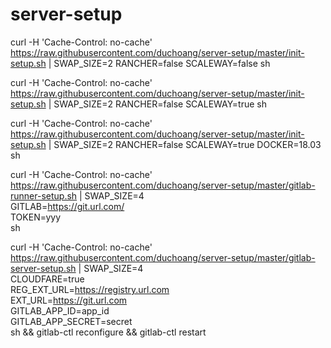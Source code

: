 # server-setup

curl -H 'Cache-Control: no-cache' https://raw.githubusercontent.com/duchoang/server-setup/master/init-setup.sh | SWAP_SIZE=2 RANCHER=false SCALEWAY=false sh

curl -H 'Cache-Control: no-cache' https://raw.githubusercontent.com/duchoang/server-setup/master/init-setup.sh | SWAP_SIZE=2 RANCHER=false SCALEWAY=true sh

curl -H 'Cache-Control: no-cache' https://raw.githubusercontent.com/duchoang/server-setup/master/init-setup.sh | SWAP_SIZE=2 RANCHER=false SCALEWAY=true DOCKER=18.03 sh

curl -H 'Cache-Control: no-cache' https://raw.githubusercontent.com/duchoang/server-setup/master/gitlab-runner-setup.sh | SWAP_SIZE=4 \
GITLAB=https://git.url.com/ \
TOKEN=yyy \
sh 

curl -H 'Cache-Control: no-cache' https://raw.githubusercontent.com/duchoang/server-setup/master/gitlab-server-setup.sh | SWAP_SIZE=4 \
CLOUDFARE=true \
REG_EXT_URL=https://registry.url.com \
EXT_URL=https://git.url.com \
GITLAB_APP_ID=app_id \
GITLAB_APP_SECRET=secret \
sh && gitlab-ctl reconfigure && gitlab-ctl restart
